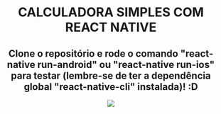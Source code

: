 <h1 align="center">CALCULADORA SIMPLES COM REACT NATIVE</h1>
<h2 align="center">Clone o repositório e rode o comando "react-native run-android" ou "react-native run-ios" para testar (lembre-se de ter a dependência global "react-native-cli" instalada)! :D</h2>
<p align="center">
    <img src="https://i.imgur.com/Wc59yAJ.png">
</p>